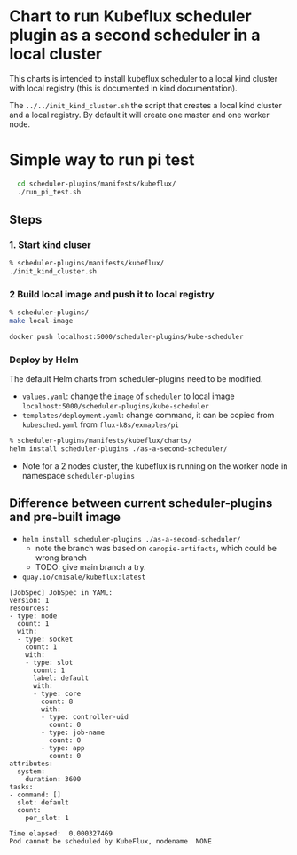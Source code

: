 # Chart to run Kubeflux scheduler plugin as a second scheduler in a local cluster

This charts is intended to install kubeflux scheduler to a local kind cluster with local registry (this is documented in kind documentation).

The `../../init_kind_cluster.sh` the script that creates a local kind cluster and a local registry. By default it will create one master and one worker node.


# Simple way to run pi test

```bash
  cd scheduler-plugins/manifests/kubeflux/
  ./run_pi_test.sh
```

## Steps

### 1. Start kind cluser

```bash
% scheduler-plugins/manifests/kubeflux/
./init_kind_cluster.sh
```

### 2 Build local image and push it to local registry

```bash
% scheduler-plugins/
make local-image

docker push localhost:5000/scheduler-plugins/kube-scheduler

```

### Deploy by Helm

The default Helm charts from scheduler-plugins need to be modified.

- `values.yaml`: change the `image` of `scheduler` to local image `localhost:5000/scheduler-plugins/kube-scheduler`
- `templates/deployment.yaml`: change command, it can be copied from `kubesched.yaml` from `flux-k8s/exmaples/pi`


```bash
% scheduler-plugins/manifests/kubeflux/charts/
helm install scheduler-plugins ./as-a-second-scheduler/
```

- Note for a 2 nodes cluster, the kubeflux is running on the worker node in namespace `scheduler-plugins`


## Difference between current scheduler-plugins and pre-built image

- `helm install scheduler-plugins ./as-a-second-scheduler/`
    - note the branch was based on `canopie-artifacts`, which could be wrong branch
    - TODO: give main branch a try.
- `quay.io/cmisale/kubeflux:latest`

```log
[JobSpec] JobSpec in YAML:
version: 1
resources:
- type: node
  count: 1
  with:
  - type: socket
    count: 1
    with:
    - type: slot
      count: 1
      label: default
      with:
      - type: core
        count: 8
        with:
        - type: controller-uid
          count: 0
        - type: job-name
          count: 0
        - type: app
          count: 0
attributes:
  system:
    duration: 3600
tasks:
- command: []
  slot: default
  count:
    per_slot: 1

Time elapsed:  0.000327469
Pod cannot be scheduled by KubeFlux, nodename  NONE
```
